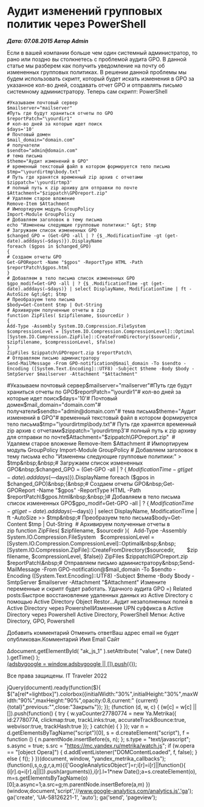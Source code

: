 # Аудит изменений групповых политик через PowerShell                	  
***Дата: 07.08.2015 Автор Admin***

Если в вашей компании больше чем один системный администратор, то рано или поздно вы столкнетесь с проблемой аудита GPO.
В данной статье мы разберем как получить уведомление на почту об измененных групповых политиках.
В решении данной проблемы мы будем использовать скрипт, который будет искать изменения в GPO за указанное кол-во дней, создавать отчет GPO и отправлять письмо системному администратору.
Теперь сам скрипт:
PowerShell
```
#Указываем почтовый сервер
$mailserver="mailserver"
#Путь где будут храниться отчеты по GPO
$reportPatch="\yourdir1"
# кол-во дней за которые идет поиск
$days='10'
# Почтовый домен
$mail_domain="domain.com"
# получатели
$sendto="admin@domain.com"
# тема письма
$theme="Аудит изменений в GPO"
# временный текстовый файл в котором формируется тело письма
$tmp="\yourdirtmp\body.txt"
# Путь где хранятся временный zip архив с отчетами
$zippatch='\yourdirtmp3'
# полный путь к zip архиву для отправки по почте
$Attachment="$zippatch\GPOreport.zip"
# Удаляем старое вложение
Remove-Item $Attachment
# Импортируем модуль GroupPolicy
Import-Module GroupPolicy
# Добавляем заголовок в тему письма
echo "Изменены следующие групповые политики:" &gt; $tmp
# Загружаем список измененных GPO
$changed_GPO = (Get-GPO -all | ? {$_.ModificationTime -gt (get-date).adddays(—$days)}).DisplayName
foreach ($gpos in $changed_GPO)
{
# Создаем отчеты GPO
Get-GPOReport -Name "$gpos" -ReportType HTML -Path $reportPatch\$gpos.html
}
# Добавляем в тело письма список измененных GPO
$gpo_modif=Get-GPO -all | ? {$_.ModificationTime -gt (get-date).adddays(—$days)} | select DisplayName, ModificationTime | ft -AutoSize &gt;&gt; $tmp
# Преобразуем тело письма
$body=Get-Content $tmp | Out-String 
# Архивируем полученные отчеты в zip
function ZipFiles( $zipfilename, $sourcedir )
{
Add-Type -Assembly System.IO.Compression.FileSystem
$compressionLevel = [System.IO.Compression.CompressionLevel]::Optimal
[System.IO.Compression.ZipFile]::CreateFromDirectory($sourcedir,
$zipfilename, $compressionLevel, $false)
}
ZipFiles $zippatch\GPOreport.zip $reportPatch\
# Отправляем письмо администратору
Send-MailMessage -From GPO-notification@$mail_domain -To $sendto -Encoding ([System.Text.Encoding]::UTF8) -Subject $theme -Body $body -SmtpServer $mailserver -Attachment "$Attachment"
```
#Указываем почтовый сервер$mailserver="mailserver"#Путь где будут храниться отчеты по GPO$reportPatch="\yourdir1"# кол-во дней за которые идет поиск$days='10'# Почтовый домен$mail_domain="domain.com"# получатели$sendto="admin@domain.com"# тема письма$theme="Аудит изменений в GPO"# временный текстовый файл в котором формируется тело письма$tmp="\yourdirtmp\body.txt"# Путь где хранятся временный zip архив с отчетами$zippatch='\yourdirtmp3'# полный путь к zip архиву для отправки по почте$Attachment="$zippatch\GPOreport.zip"&nbsp;&nbsp;# Удаляем старое вложение&nbsp;Remove-Item $Attachment&nbsp;# Импортируем модуль GroupPolicy&nbsp;Import-Module GroupPolicy&nbsp;# Добавляем заголовок в тему письма&nbsp;echo "Изменены следующие групповые политики:" &gt; $tmp&nbsp;&nbsp;# Загружаем список измененных GPO&nbsp;$changed_GPO = (Get-GPO -all | ? {$_.ModificationTime -gt (get-date).adddays(—$days)}).DisplayName&nbsp;foreach ($gpos in $changed_GPO)&nbsp;{&nbsp;# Создаем отчеты GPO&nbsp;Get-GPOReport -Name "$gpos" -ReportType HTML -Path $reportPatch\$gpos.html&nbsp;&nbsp;}# Добавляем в тело письма список измененных GPO$gpo_modif=Get-GPO -all | ? {$_.ModificationTime -gt (get-date).adddays(—$days)} | select DisplayName, ModificationTime | ft -AutoSize &gt;&gt; $tmp&nbsp;# Преобразуем тело письма$body=Get-Content $tmp | Out-String &nbsp;# Архивируем полученные отчеты в zip&nbsp;function ZipFiles( $zipfilename, $sourcedir ){&nbsp;&nbsp; Add-Type -Assembly System.IO.Compression.FileSystem&nbsp;&nbsp; $compressionLevel = [System.IO.Compression.CompressionLevel]::Optimal&nbsp;&nbsp; [System.IO.Compression.ZipFile]::CreateFromDirectory($sourcedir,&nbsp;&nbsp;&nbsp;&nbsp;&nbsp;&nbsp;&nbsp;&nbsp;$zipfilename, $compressionLevel, $false)}&nbsp;ZipFiles $zippatch\GPOreport.zip $reportPatch\&nbsp;# Отправляем письмо администратору&nbsp;Send-MailMessage -From GPO-notification@$mail_domain -To $sendto -Encoding ([System.Text.Encoding]::UTF8) -Subject $theme -Body $body -SmtpServer $mailserver -Attachment "$Attachment"
Измените переменные и скрипт будет работать.
Удачного аудита GPO =)
Related posts:Быстрое восстановление удаленных данных из Active Directory с помощью Active Directory Object Restor...Аудит незаполненных полей в Active Directory через PowershellИзменение UPN суффикса в Active Directory через Powershell
 Active Directory, PowerShell 
 Метки: Active Directory, GPO, Powershell  
                        
Добавить комментарий Отменить ответВаш адрес email не будет опубликован.Комментарий Имя 
Email 
Сайт 
 
&#916;document.getElementById( "ak_js_1" ).setAttribute( "value", ( new Date() ).getTime() );	
<ins class="adsbygoogle"
style="display:block"
data-ad-client="ca-pub-1890562251101921"
data-ad-slot="9117958896"
data-ad-format="auto">
(adsbygoogle = window.adsbygoogle || []).push({});
  
Все права защищены. IT Traveler 2022 
                            
jQuery(document).ready(function($){
$("a[rel*=lightbox]").colorbox({initialWidth:"30%",initialHeight:"30%",maxWidth:"90%",maxHeight:"90%",opacity:0.8,current:" {current}  {total}",previous:"",close:"Закрыть"});
});
(function (d, w, c) {
(w[c] = w[c] || []).push(function() {
try {
w.yaCounter27780774 = new Ya.Metrika({
id:27780774,
clickmap:true,
trackLinks:true,
accurateTrackBounce:true,
webvisor:true,
trackHash:true
});
} catch(e) { }
});
var n = d.getElementsByTagName("script")[0],
s = d.createElement("script"),
f = function () { n.parentNode.insertBefore(s, n); };
s.type = "text/javascript";
s.async = true;
s.src = "https://mc.yandex.ru/metrika/watch.js";
if (w.opera == "[object Opera]") {
d.addEventListener("DOMContentLoaded", f, false);
} else { f(); }
})(document, window, "yandex_metrika_callbacks");
(function(i,s,o,g,r,a,m){i['GoogleAnalyticsObject']=r;i[r]=i[r]||function(){
(i[r].q=i[r].q||[]).push(arguments)},i[r].l=1*new Date();a=s.createElement(o),
m=s.getElementsByTagName(o)[0];a.async=1;a.src=g;m.parentNode.insertBefore(a,m)
})(window,document,'script','//www.google-analytics.com/analytics.js','ga');
ga('create', 'UA-58126221-1', 'auto');
ga('send', 'pageview');
